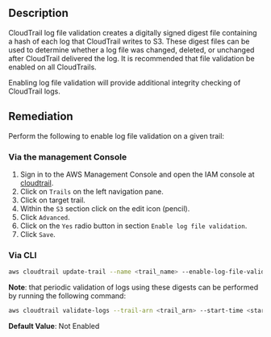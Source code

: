 ## Description

CloudTrail log file validation creates a digitally signed digest file containing a hash of each log that CloudTrail writes to S3. These digest files can be used to determine whether a log file was changed, deleted, or unchanged after CloudTrail delivered the log. It is recommended that file validation be enabled on all CloudTrails.

Enabling log file validation will provide additional integrity checking of CloudTrail logs.

## Remediation

Perform the following to enable log file validation on a given trail:

### Via the management Console

1. Sign in to the AWS Management Console and open the IAM console at [cloudtrail](https://console.aws.amazon.com/cloudtrail).
2. Click on `Trails` on the left navigation pane.
3. Click on target trail.
4. Within the `S3` section click on the edit icon (pencil).
5. Click `Advanced`.
6. Click on the `Yes` radio button in section `Enable log file validation`.
7. Click `Save`.

### Via CLI

```bash
aws cloudtrail update-trail --name <trail_name> --enable-log-file-validation
```

**Note**:  that periodic validation of logs using these digests can be performed by running the following command:

```bash
aws cloudtrail validate-logs --trail-arn <trail_arn> --start-time <start_time> --end-time <end_time>
```

**Default Value**: Not Enabled
